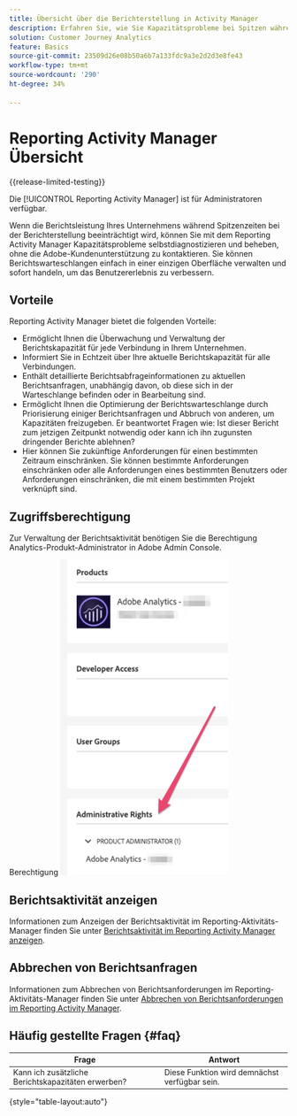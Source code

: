 ```yaml
---
title: Übersicht über die Berichterstellung in Activity Manager
description: Erfahren Sie, wie Sie Kapazitätsprobleme bei Spitzen während der Berichterstellung mit Reporting Activity Manager diagnostizieren und beheben können.
solution: Customer Journey Analytics
feature: Basics
source-git-commit: 23509d26e08b50a6b7a133fdc9a3e2d2d3e8fe43
workflow-type: tm+mt
source-wordcount: '290'
ht-degree: 34%

---
```


# Reporting Activity Manager Übersicht

{{release-limited-testing}}

Die [!UICONTROL Reporting Activity Manager] ist für Administratoren verfügbar.

Wenn die Berichtsleistung Ihres Unternehmens während Spitzenzeiten bei der Berichterstellung beeinträchtigt wird, können Sie mit dem Reporting Activity Manager Kapazitätsprobleme selbstdiagnostizieren und beheben, ohne die Adobe-Kundenunterstützung zu kontaktieren. Sie können Berichtswarteschlangen einfach in einer einzigen Oberfläche verwalten und sofort handeln, um das Benutzererlebnis zu verbessern.

## Vorteile

Reporting Activity Manager bietet die folgenden Vorteile:

* Ermöglicht Ihnen die Überwachung und Verwaltung der Berichtskapazität für jede Verbindung in Ihrem Unternehmen.
* Informiert Sie in Echtzeit über Ihre aktuelle Berichtskapazität für alle Verbindungen.
* Enthält detaillierte Berichtsabfrageinformationen zu aktuellen Berichtsanfragen, unabhängig davon, ob diese sich in der Warteschlange befinden oder in Bearbeitung sind.
* Ermöglicht Ihnen die Optimierung der Berichtswarteschlange durch Priorisierung einiger Berichtsanfragen und Abbruch von anderen, um Kapazitäten freizugeben. Er beantwortet Fragen wie: Ist dieser Bericht zum jetzigen Zeitpunkt notwendig oder kann ich ihn zugunsten dringender Berichte ablehnen?
* Hier können Sie zukünftige Anforderungen für einen bestimmten Zeitraum einschränken. Sie können bestimmte Anforderungen einschränken oder alle Anforderungen eines bestimmten Benutzers oder Anforderungen einschränken, die mit einem bestimmten Projekt verknüpft sind.

## Zugriffsberechtigung

Zur Verwaltung der Berichtsaktivität benötigen Sie die Berechtigung Analytics-Produkt-Administrator in Adobe Admin Console.

Berechtigung ![](assets/rep-mgr-permission.png)

## Berichtsaktivität anzeigen

Informationen zum Anzeigen der Berichtsaktivität im Reporting-Aktivitäts-Manager finden Sie unter [Berichtsaktivität im Reporting Activity Manager anzeigen](/help/reporting-activity-manager/reporting-activity.md).

## Abbrechen von Berichtsanfragen

Informationen zum Abbrechen von Berichtsanforderungen im Reporting-Aktivitäts-Manager finden Sie unter [Abbrechen von Berichtsanforderungen im Reporting Activity Manager](/help/reporting-activity-manager/reporting-activity-cancel-requests.md).

## Häufig gestellte Fragen {#faq}

| Frage | Antwort |
| --- | --- |
| Kann ich zusätzliche Berichtskapazitäten erwerben? | Diese Funktion wird demnächst verfügbar sein. |

{style="table-layout:auto"}
